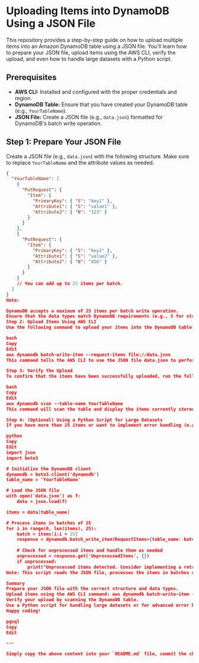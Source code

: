 # Uploading Items into DynamoDB Using a JSON File

This repository provides a step-by-step guide on how to upload multiple items into an Amazon DynamoDB table using a JSON file. You'll learn how to prepare your JSON file, upload items using the AWS CLI, verify the upload, and even how to handle large datasets with a Python script.

## Prerequisites

- **AWS CLI:** Installed and configured with the proper credentials and region.
- **DynamoDB Table:** Ensure that you have created your DynamoDB table (e.g., `YourTableName`).
- **JSON File:** Create a JSON file (e.g., `data.json`) formatted for DynamoDB's batch write operation.

## Step 1: Prepare Your JSON File

Create a JSON file (e.g., `data.json`) with the following structure. Make sure to replace `YourTableName` and the attribute values as needed.

```json
{
  "YourTableName": [
    {
      "PutRequest": {
        "Item": {
          "PrimaryKey": { "S": "key1" },
          "Attribute1": { "S": "value1" },
          "Attribute2": { "N": "123" }
        }
      }
    },
    {
      "PutRequest": {
        "Item": {
          "PrimaryKey": { "S": "key2" },
          "Attribute1": { "S": "value2" },
          "Attribute2": { "N": "456" }
        }
      }
    }
    // You can add up to 25 items per batch.
  ]
}
Note:

DynamoDB accepts a maximum of 25 items per batch write operation.
Ensure that the data types match DynamoDB requirements (e.g., S for strings, N for numbers).
Step 2: Upload Items Using AWS CLI
Use the following command to upload your items into the DynamoDB table:

bash
Copy
Edit
aws dynamodb batch-write-item --request-items file://data.json
This command tells the AWS CLI to use the JSON file data.json to perform a batch write operation on your DynamoDB table.

Step 3: Verify the Upload
To confirm that the items have been successfully uploaded, run the following command:

bash
Copy
Edit
aws dynamodb scan --table-name YourTableName
This command will scan the table and display the items currently stored in it.

Step 4: (Optional) Using a Python Script for Large Datasets
If you have more than 25 items or want to implement error handling (e.g., retrying unprocessed items), you can use the following Python script with Boto3:

python
Copy
Edit
import json
import boto3

# Initialize the DynamoDB client
dynamodb = boto3.client('dynamodb')
table_name = 'YourTableName'

# Load the JSON file
with open('data.json') as f:
    data = json.load(f)

items = data[table_name]

# Process items in batches of 25
for i in range(0, len(items), 25):
    batch = items[i:i + 25]
    response = dynamodb.batch_write_item(RequestItems={table_name: batch})
    
    # Check for unprocessed items and handle them as needed
    unprocessed = response.get('UnprocessedItems', {})
    if unprocessed:
        print("Unprocessed items detected. Consider implementing a retry mechanism.")
Note: This script reads the JSON file, processes the items in batches of 25, and checks for any unprocessed items that may need to be retried.

Summary
Prepare your JSON file with the correct structure and data types.
Upload items using the AWS CLI command: aws dynamodb batch-write-item --request-items file://data.json
Verify your upload by scanning the DynamoDB table.
Use a Python script for handling large datasets or for advanced error handling.
Happy coding!

pgsql
Copy
Edit

---

Simply copy the above content into your `README.md` file, commit the changes to your GitHub repository, and push it. This README will serve as a clear, step-by-step guide for anyone looking to upload items into DynamoDB using a JSON file.






